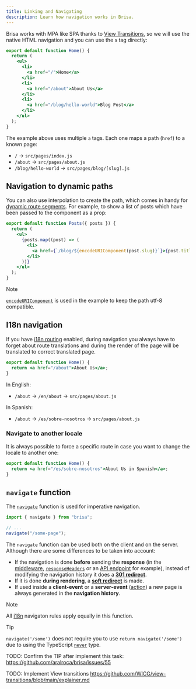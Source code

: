 ```yaml
---
title: Linking and Navigating
description: Learn how navigation works in Brisa.
---
```


Brisa works with MPA like SPA thanks to [View Transitions](https://github.com/WICG/view-transitions/blob/main/explainer.md), so we will use the native HTML navigation and you can use the `a` tag directly:

```jsx
export default function Home() {
  return (
    <ul>
      <li>
        <a href="/">Home</a>
      </li>
      <li>
        <a href="/about">About Us</a>
      </li>
      <li>
        <a href="/blog/hello-world">Blog Post</a>
      </li>
    </ul>
  );
}
```

The example above uses multiple `a` tags. Each one maps a path (`href`) to a known page:

- `/` → `src/pages/index.js`
- `/about` → `src/pages/about.js`
- `/blog/hello-world` → `src/pages/blog/[slug].js`

## Navigation to dynamic paths

You can also use interpolation to create the path, which comes in handy for [dynamic route segments](/docs/building-your-application/routing/dynamic-routes). For example, to show a list of posts which have been passed to the component as a prop:

```jsx
export default function Posts({ posts }) {
  return (
    <ul>
      {posts.map((post) => (
        <li>
          <a href={`/blog/${encodeURIComponent(post.slug)}`}>{post.title}</a>
        </li>
      ))}
    </ul>
  );
}
```

> [!NOTE]
>
> [`encodeURIComponent`](https://developer.mozilla.org/docs/Web/JavaScript/Reference/Global_Objects/encodeURIComponent) is used in the example to keep the path utf-8 compatible.

## I18n navigation

If you have [i18n routing](/docs/routing/internationalization) enabled, during navigation you always have to forget about route translations and during the render of the page will be translated to correct translated page.

```jsx
export default function Home() {
  return <a href="/about">About Us</a>;
}
```

In English:

- `/about` → `/en/about` → `src/pages/about.js`

In Spanish:

- `/about` → `/es/sobre-nosotros` → `src/pages/about.js`

### Navigate to another locale

It is always possible to force a specific route in case you want to change the locale to another one:

```jsx
export default function Home() {
  return <a href="/es/sobre-nosotros">About Us in Spanish</a>;
}
```

## `navigate` function

The [`navigate`](/docs/api-reference/functions/navigate) function is used for imperative navigation.

```ts
import { navigate } from "brisa";

// ...
navigate("/some-page");
```

The `navigate` function can be used both on the client and on the server. Although there are some differences to be taken into account:

- If the navigation is done **before** sending the **response** (in the [middleware](/docs/building-your-application/routing/middleware), [`responseHeaders`](/docs/building-your-application/routing/pages-and-layouts#response-headers-in-layouts-and-pages) or an [API endpoint](/docs/building-your-application/routing/api-routes) for example), instead of modifying the navigation history it does a [**301 redirect**](https://en.wikipedia.org/wiki/HTTP_301).
- If it is done **during rendering**, a [**soft redirect**](https://en.wikipedia.org/wiki/Wikipedia:Soft_redirect) is made.
- If used inside a **client-event** or a **server-event** ([action](/docs/components-details/server-actions)) a new page is always generated in the **navigation history**.

> [!NOTE]
>
> All [i18n](#i18n-navigation) navigaton rules apply equally in this function.

> [!TIP]
>
> `navigate('/some')` does not require you to use `return navigate('/some')` due to using the TypeScript [`never`](https://www.typescriptlang.org/docs/handbook/2/functions.html#never) type.

TODO: Confirm the TIP after implement this task: https://github.com/aralroca/brisa/issues/55

TODO: Implement View transitions https://github.com/WICG/view-transitions/blob/main/explainer.md
